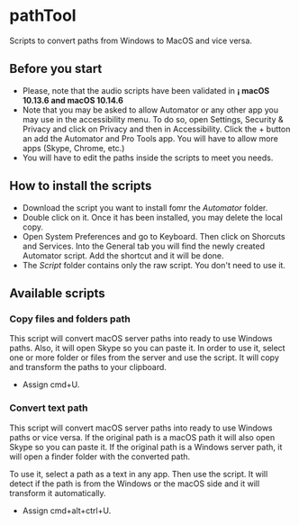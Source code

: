 # pathTool
Scripts to convert paths from Windows to MacOS and vice versa.

## Before you start
*	Please, note that the audio scripts have been validated in **¡ macOS 10.13.6 and macOS 10.14.6**
*	Note that you may be asked to allow Automator or any other app you may use in the accessibility menu. To do so, open Settings, Security & Privacy and click on Privacy and then in Accessibility. Click the + button an add the Automator and Pro Tools app. You will have to allow more apps (Skype, Chrome, etc.)
* You will have to edit the paths inside the scripts to meet you needs.

## How to install the scripts
* Download the script you want to install fomr the *Automator* folder.
*	Double click on it. Once it has been installed, you may delete the local copy.
*	Open System Preferences and go to Keyboard. Then click on Shorcuts and Services. Into the General tab you will find the newly created Automator script. Add the shortcut and it will be done.
* The *Script* folder contains only the raw script. You don't need to use it.

## Available scripts
### Copy files and folders path
This script will convert macOS server paths into ready to use Windows paths. Also, it will open Skype so you can paste it. In order to use it, select one or more folder or files from the server and use the script. It will copy and transform the paths to your clipboard.
* Assign cmd+U.

### Convert text path
This script will convert macOS server paths into ready to use Windows paths or vice versa. If the original path is a macOS path it will also open Skype so you can paste it. If the original path is a Windows server path, it will open a finder folder with the converted path.

To use it, select a path as a text in any app. Then use the script. It will detect if the path is from the Windows or the macOS side and it will transform it automatically.
* Assign cmd+alt+ctrl+U.
